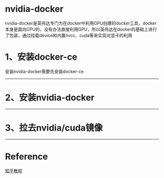 # nvidia-docker  
nvidia-docker是英伟达专门为在docker中利用GPU创建的docker工具，docker本身是面向CPU的，没有办法直接利用GPU，所以英伟达在docker的基础上进行了包装，通过挂载device和内置nvcc、cuda等来实现对显卡的利用    

# 1、安装docker-ce   
安装nvidia-docker需要先安装docker-ce  


----   

# 2、安装nvidia-docker   


-----

# 3、拉去nvidia/cuda镜像   

----


# Reference  
[知乎教程](https://zhuanlan.zhihu.com/p/88351963)   
